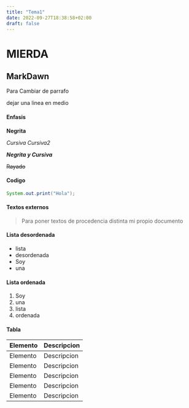 ```yaml
---
title: "Tema1"
date: 2022-09-27T18:38:58+02:00
draft: false
---
```


# MIERDA

## MarkDawn

Para Cambiar de parrafo

dejar una linea en medio

#### Enfasis

**Negrita**

*Cursiva* _Cursiva2_

***Negrita y Cursiva***

~~Rayado~~ <!--AltGr+4-->

#### Codigo

```java
System.out.print("Hola");
```

#### Textos externos

>Para poner textos de procedencia distinta mi propio documento


#### Lista desordenada

* lista
* desordenada
* Soy
* una

#### Lista ordenada

1. Soy
2. una
54. lista
21. ordenada



#### Tabla

|Elemento|Descripcion|
|---|---|
|Elemento|Descripcion|
|Elemento|Descripcion|
|Elemento|Descripcion|
|Elemento|Descripcion|
|Elemento|Descripcion|